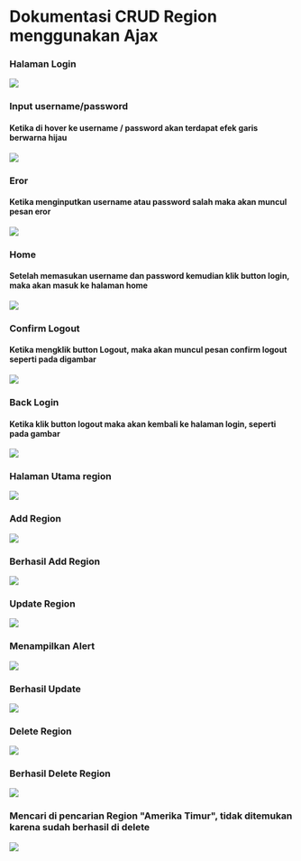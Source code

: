 <H1>Dokumentasi CRUD Region menggunakan Ajax </H1>

<H3>Halaman Login</H3>
<img src ="./src/main/resources/static/img/login.png">

<H3>Input username/password</H3>
<H4>Ketika di hover ke username / password akan terdapat efek garis berwarna hijau</H4>
<img src ="./src/main/resources/static/img/input username.png">

<H3>Eror</H3>
<H4>Ketika menginputkan username atau password salah maka akan muncul pesan eror </H4>
<img src ="./src/main/resources/static/img/invalid.png">

<H3>Home</H3>
<H4>Setelah memasukan username dan password kemudian klik button login, maka akan masuk ke halaman home</H4>
<img src ="./src/main/resources/static/img/home.png">

<H3>Confirm Logout</H3>
<H4>Ketika mengklik button Logout, maka akan muncul pesan confirm logout seperti pada digambar</H4>
<img src ="./src/main/resources/static/img/logout.png">

<H3>Back Login</H3>
<H4>Ketika klik button logout maka akan kembali ke halaman login, seperti pada gambar </H4>
<img src ="./src/main/resources/static/img/backlogin.png">


<H3>Halaman Utama region</H3>

<img src ="./src/main/resources/static/img/Img1.png">

<H3>Add Region</H3>

<img src ="./src/main/resources/static/img/Img2.png">

<H3>Berhasil Add Region</H3>

<img src ="./src/main/resources/static/img/Img3.png">

<H3>Update Region</H3>

<img src ="./src/main/resources/static/img/Img11.png">

<H3>Menampilkan Alert</H3>

<img src ="./src/main/resources/static/img/Img6.png">

<H3>Berhasil Update</H3>

<img src ="./src/main/resources/static/img/Img7.png">

<H3>Delete Region</H3>

<img src ="./src/main/resources/static/img/Img8.png">

<H3>Berhasil Delete Region</H3>

<img src ="./src/main/resources/static/img/Img9.png">

<H3>Mencari di pencarian Region "Amerika Timur", tidak ditemukan karena sudah berhasil di delete</H3>

<img src ="./src/main/resources/static/img/Img10.png">

